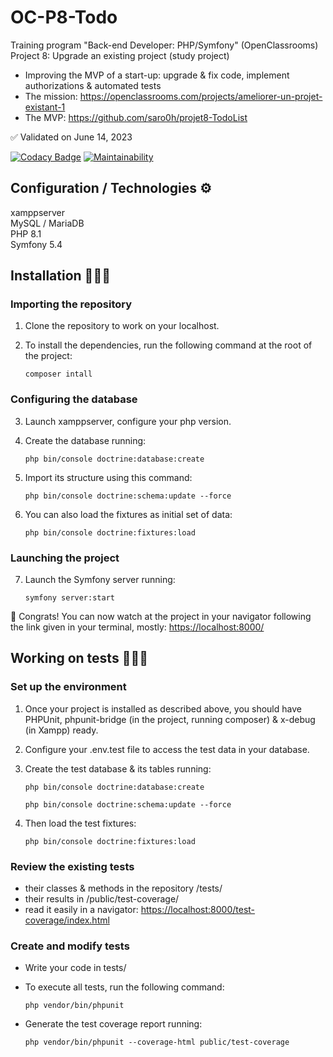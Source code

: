 # OC-P8-Todo

Training program "Back-end Developer: PHP/Symfony" (OpenClassrooms)  
Project 8: Upgrade an existing project (study project)

- Improving the MVP of a start-up: upgrade &amp; fix code, implement authorizations &amp; automated tests
- The mission: <https://openclassrooms.com/projects/ameliorer-un-projet-existant-1>
- The MVP: <https://github.com/saro0h/projet8-TodoList>

✅ Validated on June 14, 2023

[![Codacy Badge](https://app.codacy.com/project/badge/Grade/2dfaed95a71c41d2b28f30ee90e5453d)](https://app.codacy.com/gh/AnnaigJegourel/OC-P8-Todo/dashboard?utm_source=gh&utm_medium=referral&utm_content=&utm_campaign=Badge_grade)
[![Maintainability](https://api.codeclimate.com/v1/badges/f876dca7e2dfaa874266/maintainability)](https://codeclimate.com/github/AnnaigJegourel/OC-P8-Todo/maintainability)

## Configuration / Technologies ⚙️

xamppserver  
MySQL / MariaDB  
PHP 8.1  
Symfony 5.4

## Installation 🧑🏻‍🔧

### Importing the repository

1. Clone the repository to work on your localhost.
2. To install the dependencies, run the following command at the root of the project:

    ````text
    composer intall
    ````

### Configuring the database

3. Launch xamppserver, configure your php version.
4. Create the database running:

    ````text
    php bin/console doctrine:database:create
    ````

5. Import its structure using this command:

    ````text
    php bin/console doctrine:schema:update --force
    ````

6. You can also load the fixtures as initial set of data:

    ````text
    php bin/console doctrine:fixtures:load
    ````

### Launching the project

7. Launch the Symfony server running:

    ````text
    symfony server:start
    ````

🎉 Congrats! You can now watch at the project in your navigator following the link given in your terminal, mostly:
<https://localhost:8000/>

## Working on tests 🧑🏽‍🔬

### Set up the environment

1. Once your project is installed as described above, you should have PHPUnit, phpunit-bridge (in the project, running composer) & x-debug (in Xampp) ready.
2. Configure your .env.test file to access the test data in your database.
3. Create the test database & its tables running:

    ````text
    php bin/console doctrine:database:create
    ````

    ````text
    php bin/console doctrine:schema:update --force
    ````

4. Then load the test fixtures:

    ````text
    php bin/console doctrine:fixtures:load
    ````

### Review the existing tests

- their classes & methods in the repository /tests/
- their results in /public/test-coverage/
- read it easily in a navigator: <https://localhost:8000/test-coverage/index.html>

### Create and modify tests

- Write your code in tests/
- To execute all tests, run the following command:
  
    ````text
    php vendor/bin/phpunit
    ````

- Generate the test coverage report running:
  
    ````text
    php vendor/bin/phpunit --coverage-html public/test-coverage
    ````
